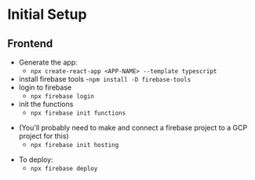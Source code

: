 # Initial Setup

## Frontend
- Generate the app:
  - `npx create-react-app <APP-NAME> --template typescript`
- install firebase tools
  -`npm install -D firebase-tools`
- login to firebase
  - `npx firebase login`
- init the functions
  - `npx firebase init functions`
* (You'll probably need to make and connect a firebase project to a GCP project for this)
  - `npx firebase init hosting`
- To deploy:
  - `npx firebase deploy`